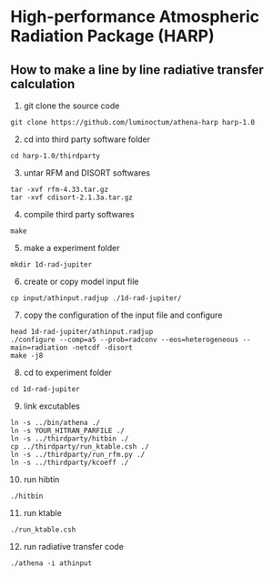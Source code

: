 # High-performance Atmospheric Radiation Package (HARP)

## How to make a line by line radiative transfer calculation

1. git clone the source code
```
git clone https://github.com/luminoctum/athena-harp harp-1.0
```


2. cd into third party software folder
```
cd harp-1.0/thirdparty
```

3. untar RFM and DISORT softwares
```
tar -xvf rfm-4.33.tar.gz
tar -xvf cdisort-2.1.3a.tar.gz
```

4. compile third party softwares
```
make
```

5. make a experiment folder
```
mkdir 1d-rad-jupiter
```

6. create or copy model input file
```
cp input/athinput.radjup ./1d-rad-jupiter/
```

7. copy the configuration of the input file and configure
```
head 1d-rad-jupiter/athinput.radjup
./configure --comp=a5 --prob=radconv --eos=heterogeneous --main=radiation -netcdf -disort
make -j8
```

8. cd to experiment folder
```
cd 1d-rad-jupiter
```

9. link excutables
```
ln -s ../bin/athena ./
ln -s YOUR_HITRAN_PARFILE ./
ln -s ../thirdparty/hitbin ./
cp ../thirdparty/run_ktable.csh ./
ln -s ../thirdparty/run_rfm.py ./
ln -s ../thirdparty/kcoeff ./
```

10. run hibtin
```
./hitbin
```

11. run ktable
```
./run_ktable.csh
```

12. run radiative transfer code
```
./athena -i athinput
```
